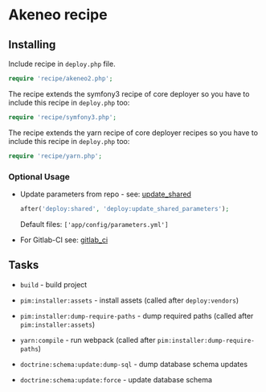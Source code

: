# Akeneo recipe

## Installing

Include recipe in `deploy.php` file.

```php
require 'recipe/akeneo2.php';
```

The recipe extends the symfony3 recipe of core deployer so you have to include this recipe in `deploy.php` too:

```php
require 'recipe/symfony3.php';
```

The recipe extends the yarn recipe of core deployer recipes so you have to include this recipe in `deploy.php` too:

```php
require 'recipe/yarn.php';
```

### Optional Usage

* Update parameters from repo - see: [update_shared](deploy/update_shared.md)

    ```php
    after('deploy:shared', 'deploy:update_shared_parameters');
    ```

    Default files:  ``['app/config/parameters.yml']``

* For Gitlab-CI see: [gitlab_ci](deploy/gitlab_ci.md)

## Tasks

* ``build`` - build project

* ``pim:installer:assets`` - install assets (called after ``deploy:vendors``)

* ``pim:installer:dump-require-paths`` - dump required paths (called after ``pim:installer:assets``)

* ``yarn:compile`` - run webpack (called after ``pim:installer:dump-require-paths``)

* ``doctrine:schema:update:dump-sql`` - dump database schema updates

* ``doctrine:schema:update:force`` - update database schema
